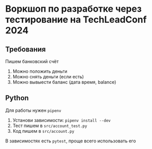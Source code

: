 # Воркшоп по разработке через тестирование на TechLeadConf 2024

## Требования
Пишем банковский счёт
1. Можно положить деньги
1. Можно снять деньги (если есть)
1. Можно вывыести баланс (дата время, balance)

## Python

Для работы нужен `pipenv`

1. Установи зависимости: `pipenv install --dev`
1. Тест пишем в `src/account_test.py`
1. Код пишем в `src/account.py`

В зависимостях есть `pytest`, проще всего использовать его
